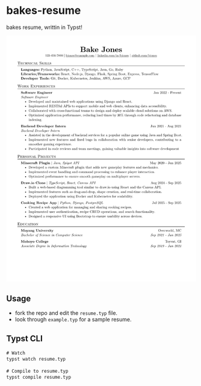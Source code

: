 # bakes-resume
bakes resume, writtin in Typst!

![example.png](example.png)

## Usage
- fork the repo and edit the `resume.typ` file.
- look through `example.typ` for a sample resume.

## Typst CLI
```
# Watch
typst watch resume.typ

# Compile to resume.typ
typst compile resume.typ
```